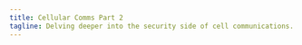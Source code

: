 ```yaml
---
title: Cellular Comms Part 2
tagline: Delving deeper into the security side of cell communications. [Slides](https://github.com/sww1235/Hashdump-Presentations/blob/master/GSM-sec/gsm-sec.pdf)
---
```

